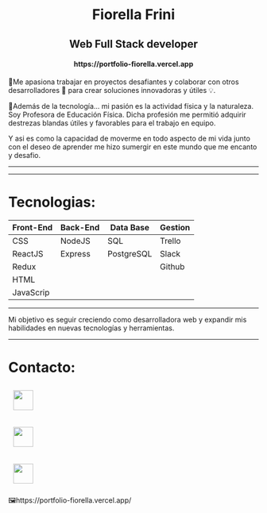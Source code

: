 <h1 align="center"> Fiorella Frini </h1>

<h2 align="center">
Web Full Stack developer
</h2>

<h4 align="center">https://portfolio-fiorella.vercel.app </h4>

🚀Me apasiona trabajar en proyectos desafiantes y colaborar con otros desarrolladores 🤝 para crear soluciones innovadoras y útiles 💡.

🏀Además de la tecnología... mi pasión es la actividad física y la naturaleza. Soy Profesora de Educación Física.
Dicha profesión me permitió adquirir destrezas blandas útiles y favorables para el trabajo en equipo.
 <!-- el luchar por la excelencia, el liderazgo, el poder de empoderarse ante adversidades y problemáticas, el dominio y organización de grupos y el desarrollo de la creatividad...!  -->
Y asi es como la capacidad de moverme en todo aspecto de mi vida junto con el deseo de aprender me hizo sumergir en este mundo que me encanto y desafio.
<hr></hr>
<hr></hr>



<h1>Tecnologias:</h1>
<!-- 📍Programming language: JavaScript. -->
<!-- 📍Web Technologies: NodeJS, CSS, HTML. -->
<!-- 📍Framework/ Libraries: ReactJS, Redux, Express. -->
<!-- 📍Database: PostgreSQL, Sequelize. -->
<!-- 📍Project Management: Trello, Slack. -->
<!-- 📍Version control: Git, Github. -->

| Front-End | Back-End | Data Base |  Gestion  |
| --------- | -------- | --------- | --------- |
| CSS       | NodeJS   | SQL       |  Trello   | 
| ReactJS   | Express  | PostgreSQL|  Slack    |
| Redux     |          |           |  Github   |
| HTML      |          |           |           |
| JavaScrip |          |           |           |

<hr></hr>

Mi objetivo es seguir creciendo como desarrolladora web y expandir mis habilidades en nuevas tecnologías y herramientas.

<hr></hr>


 <h1>Contacto:</h1>
<p href="https://wa.me/+543541570774" target="blank"><img align="center" src="https://cdn.worldvectorlogo.com/logos/whatsapp-3.svg" width="40" style="margin: 10px" /></p>
<p href="https://www.linkedin.com/in/fiorella-belen-frini-697442a7/" target="blank"><img align="center" src="https://cdn.worldvectorlogo.com/logos/linkedin-icon-2.svg" width="40" style="margin: 10px"  /></p>
<p href="mailto:fiorella_frini_dev@hotmail.com?Subject=Oferta%20de%20empleo" target="blank"><img align="center" src="https://cdn.worldvectorlogo.com/logos/gmail-icon.svg" width="40" style="margin: 10px"  /></p>
<P>🖼https://portfolio-fiorella.vercel.app/</p>
